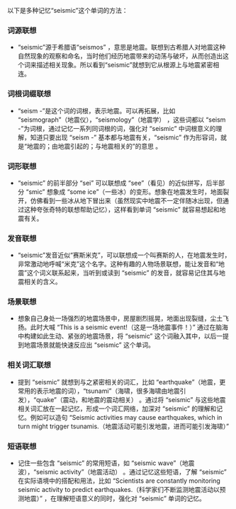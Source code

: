 以下是多种记忆“seismic”这个单词的方法：

### 词源联想
 - “seismic”源于希腊语“seismos” ，意思是地震。联想到古希腊人对地震这种自然现象的观察和命名，当时他们经历地震带来的动荡与破坏，从而创造出这个词来描述相关现象。所以看到“seismic”就想到它从根源上与地震紧密相连。 

### 词根词缀联想
 - “seism -”是这个词的词根，表示地震。可以再拓展，比如 “seismograph”（地震仪），“seismology”（地震学） ，这些词都以 “seism -”为词根，通过记忆一系列同词根的词，强化对 “seismic” 中词根意义的理解，知道只要出现 “seism -” 基本都与地震有关，“seismic” 作为形容词，就是“地震的；由地震引起的；与地震相关的”的意思 。

### 词形联想
 - “seismic” 的前半部分 “sei” 可以联想成 “see”（看见）的近似拼写，后半部分 “smic” 想象成 “some ice”（一些冰）的变形。想象在地震发生时，地面裂开，仿佛看到一些冰从地下冒出来（虽然现实中地震不一定伴随冰出现，但通过这种夸张奇特的联想帮助记忆），这样看到单词 “seismic” 就容易想起和地震有关。

### 发音联想
 - “seismic”发音近似“赛斯米克”，可以联想成一个叫赛斯的人，在地震发生时，非常激动地呼喊“米克”这个名字。这种有趣的人物场景联想，能让发音和“地震”这个词义联系起来，当听到或读到 “seismic” 的发音，就容易记住其与地震相关的含义。

### 场景联想
 - 想象自己身处一场强烈的地震场景中，房屋剧烈摇晃，地面出现裂缝，尘土飞扬。此时大喊 “This is a seismic event!（这是一场地震事件！）” 通过在脑海中构建如此生动、紧张的地震场景，将 “seismic” 这个词融入其中，以后一提到地震场景就能快速反应出 “seismic” 这个单词。

### 相关词汇联想
 - 提到 “seismic” 就想到与之紧密相关的词汇，比如 “earthquake”（地震，更常用的表示地震的词），“tsunami”（海啸，很多海啸由地震引发），“quake”（震动，和地震的震动相关） 。通过将 “seismic” 与这些地震相关词汇放在一起记忆，形成一个词汇网络，加深对 “seismic” 的理解和记忆。例如可以造句 “Seismic activities may cause earthquakes, which in turn might trigger tsunamis.（地震活动可能引发地震，进而可能引发海啸）” 

### 短语联想
 - 记住一些包含 “seismic” 的常用短语，如 “seismic wave”（地震波），“seismic activity”（地震活动） 。通过记忆这些短语，了解 “seismic” 在实际语境中的搭配和用法，比如 “Scientists are constantly monitoring seismic activity to predict earthquakes.（科学家们不断监测地震活动以预测地震）” ，在理解短语意义的同时，强化对 “seismic” 单词的记忆。 
